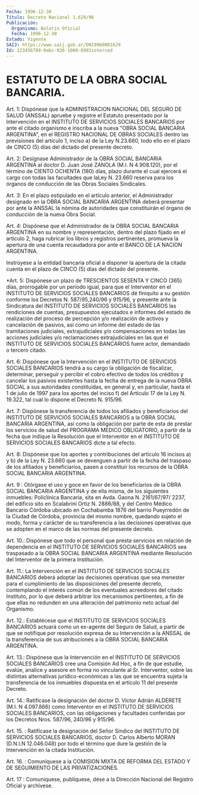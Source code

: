 ```yaml
---
Fecha: 1996-12-30
Título: Decreto Nacional 1.629/96
Publicación:
  Organismo: Boletín Oficial
  Fecha: 1996-12-30
Estado: Vigente
SAIJ: https://www.saij.gob.ar/DN19960001629
Id: 123456789-0abc-926-1000-6991soterced
---
```

# ESTATUTO DE LA OBRA SOCIAL BANCARIA.

<a id="1"></a>
Art. 1: Dispónese que la ADMINISTRACION NACIONAL DEL SEGURO DE SALUD (ANSSAL) apruebe y registre el Estatuto presentado por la Intervención en el INSTITUTO DE SERVICIOS SOCIALES BANCARIOS por ante el citado organismo e inscriba a la nueva "OBRA SOCIAL BANCARIA ARGENTINA", en el REGISTRO NACIONAL DE OBRAS SOCIALES dentro las previsiones del artículo 1, inciso a) de la Ley N.23.660, todo ello en el plazo de CINCO (5) días del dictado del presente decreto.

<a id="2"></a>
Art. 2: Desígnase Administrador de la OBRA SOCIAL BANCARIA ARGENTINA al doctor D. Juan José ZANOLA (M.I. N 4.908.120), por el término de CIENTO OCHENTA (180) días, plazo durante el cual ejercerá el cargo con todas las facultades que laLey N. 23.660 reserva para los órganos de conducción de las Obras Sociales Sindicales.

<a id="3"></a>
Art. 3: En el plazo estipulado en el artículo anterior, el Administrador designado en la OBRA SOCIAL BANCARIA ARGENTINA deberá presentar por ante la ANSSAL la nómina de autoridades que constituirán el órgano de conducción de la nueva Obra Social.

<a id="4"></a>
Art. 4: Dispónese que el Administrador de la OBRA SOCIAL BANCARIA ARGENTINA en su nombre y representación, dentro del plazo fijado en el artículo  2,  haga rubricar los libros y registros pertinentes, promueva la apertura de una cuenta recaudadora por ante el BANCO DE LA NACION ARGENTINA.

Instrúyese a la entidad bancaria oficial a disponer la apertura de la citada cuenta en el plazo de CINCO (5) días del dictado del presente.

<a id="5"></a>
*Art. 5: Dispónese un plazo de TRESCIENTOS SESENTA Y CINCO (365) días, prorrogable por un período igual, para que el Interventor en el INSTITUTO DE SERVICIOS SOCIALES BANCARIOS dé finiquito a su gestión conforme los Decretos N. 587/95,240/96 y 915/96, y presente ante la Sindicatura del INSTITUTO DE SERVICIOS SOCIALES BANCARIOS las rendiciones de cuentas, presupuestos ejecutados e informes del estado de realización del proceso de percepción y/o realización de activos y cancelación de pasivos, así como un informe del estado de las tramitaciones judiciales, extrajudiciales y/o compensaciones en todas las acciones judiciales y/o reclamaciones extrajudiciales en las que el INSTITUTO DE SERVICIOS SOCIALES BANCARIOS fuere actor, demandado o tercero citado.

<a id="6"></a>
Art. 6: Dispónese que la Intervención en el INSTITUTO DE SERVICIOS SOCIALES BANCARIOS tendrá a su cargo la obligación de fiscalizar, determinar, perseguir y percibir el cobro efectivo de todos los créditos y cancelar los pasivos existentes hasta la fecha de entrega de la nueva OBRA SOCIAL a sus autoridades constituidas, en general y, en particular, hasta el 1 de julio de 1997 para los aportes del inciso f) del Artículo 17 de la Ley N. 19.322, tal cual lo dispone el Decreto N. 915/96.

<a id="7"></a>
Art.  7: Dispónese la transferencia de todos los afiliados y beneficiarios del INSTITUTO DE SERVICIOS SOCIALES BANCARIOS a la OBRA SOCIAL BANCARIA ARGENTINA, así como la obligación por parte de esta de prestar los servicios de salud del PROGRAMA MEDICO OBLIGATORIO, a partir de la fecha que indique la Resolución que el Interventor en el INSTITUTO DE SERVICIOS SOCIALES BANCARIOS dicte a tal efecto.

<a id="8"></a>
Art. 8: Dispónese que los aportes y contribuciones del artículo 16 incisos a) y b) de la Ley N. 23.660 que se devenguen a partir de la fecha del traspaso de los afiliados y beneficiarios, pasen a constituir los recursos de la OBRA SOCIAL BANCARIA ARGENTINA.

<a id="9"></a>
Art. 9 : Otórgase el uso y goce en favor de los beneficiarios de la OBRA SOCIAL BANCARIA ARGENTINA y de ella misma, de  los  siguientes inmuebles:  Policlínica Bancaria, sita en Avda. Gaona N. 2161/67/97/ 2237, del edificio sito en Scalabrini Ortiz N. 2886/88, y del Centro Médico  Bancario Córdoba ubicado  en  Cochabamba  1876  del  barrio Pueyrredón  de  la  Ciudad  de Córdoba, provincia del mismo nombre, quedando sujeto el modo, forma y carácter de su transferencia a las decisiones operativas que se  adopten en el marco de las normas del presente decreto.

<a id="10"></a>
Art. 10.: Dispónese que todo el  personal  que presta servicios en relación  de  dependencia  en  el  INSTITUTO DE SERVICIOS  SOCIALES BANCARIOS  sea  traspasado  a  la  OBRA SOCIAL  BANCARIA  ARGENTINA mediante  Resolución  del Interventor  de  la  primera  Institución.

<a id="11"></a>
Art. 11.: La Intervención en el INSTITUTO DE SERVICIOS SOCIALES BANCARIOS deberá adoptar las decisiones operativas que sea menester para  el cumplimiento de las disposiciones  del  presente  decreto, contemplando  el  interés  común  de  los eventuales acreedores del citado  Instituto,  por  lo  que  deberá  arbitrar  los  mecanismos pertinentes, a fin de que ellas no redunden  en  una alteración del patrimonio neto actual del Organismo.

<a id="12"></a>
Art. 12.: Establécese que el INSTITUTO DE SERVICIOS SOCIALES BANCARIOS actuará como un ex-agente del Seguro de Salud, a partir de que se notifique por resolución expresa de su Intervención a la ANSSAL de la transferencia de sus atribuciones a la OBRA SOCIAL BANCARIA ARGENTINA.

<a id="13"></a>
Art. 13.: Dispónese que la Intervención en el INSTITUTO DE SERVICIOS SOCIALES BANCARIOS cree una Comisión Ad Hoc, a fin de que estudie, evalúe, analice y asesore en forma no vinculante al Sr. Interventor, sobre las distintas alternativas jurídico-económicas a las que se encuentra sujeta la transferencia de los inmuebles dispuesta en el artículo 11 del presente Decreto.

<a id="14"></a>
Art. 14.: Ratifícase la designación del doctor D. Víctor Adrián ALDERETE (M.I. N 4.097.866) como Interventor en el INSTITUTO DE SERVICIOS SOCIALES BANCARIOS, con las obligaciones y facultades conferidas por los Decretos Nros. 587/96, 240/96 y 915/96.

<a id="15"></a>
Art.  15.  :  Ratifícase  la  designación  del  Señor  Síndico  del INSTITUTO DE SERVICIOS SOCIALES BANCARIOS, doctor D. Carlos Alberto MORAN (D.N.I.N 12.046.048) por todo el término que dure la gestión de la Intervención en la citada Institución.

<a id="16"></a>
Art. 16. : Comuníquese a la COMISION MIXTA DE REFORMA DEL ESTADO Y DE SEGUIMIENTO DE LAS PRIVATIZACIONES.

<a id="17"></a>
Art. 17 : Comuníquese, publíquese, dése a la Dirección Nacional del Registro Oficial y archívese.